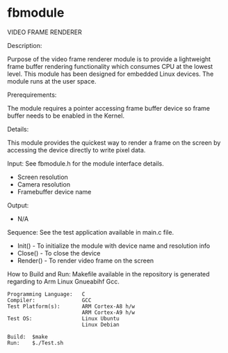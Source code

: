 fbmodule
========

VIDEO FRAME RENDERER

Description:

Purpose of the video frame renderer module is to provide a lightweight frame buffer rendering functionality which consumes CPU at the lowest level. This module has been designed for embedded Linux devices. The module runs at the user space.

Prerequirements:

The module requires a pointer accessing frame buffer device so frame buffer needs to be enabled in the Kernel. 

Details:

This module provides the quickest way to render a frame on the screen by accessing the device directly to write pixel data.

Input: See fbmodule.h for the module interface details.

- Screen resolution
- Camera resolution
- Framebuffer device name

Output:

- N/A

Sequence: See the test application available in main.c file.
  
- Init() 		- To initialize the module with device name and resolution info
- Close() 	- To close the device
- Render()	- To render video frame on the screen

How to Build and Run: Makefile available in the repository is generated regarding to Arm Linux Gnueabihf Gcc.
	
    Programming Language:   C
    Compiler:               GCC
    Test Platform(s):       ARM Cortex-A8 h/w
                            ARM Cortex-A9 h/w
    Test OS:                Linux Ubuntu
                            Linux Debian	
	
	Build: 	$make
	Run: 	$./Test.sh
	
